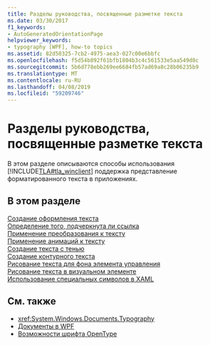 ```yaml
---
title: Разделы руководства, посвященные разметке текста
ms.date: 03/30/2017
f1_keywords:
- AutoGeneratedOrientationPage
helpviewer_keywords:
- typography [WPF], how-to topics
ms.assetid: 82d50325-7cb2-4975-aea3-027c00e6bbfc
ms.openlocfilehash: f5d54b892f61bfb1804b3c4c561533e5aa549d0c
ms.sourcegitcommit: 5b6d778ebb269ee6684fb57ad69a8c28b06235b9
ms.translationtype: MT
ms.contentlocale: ru-RU
ms.lasthandoff: 04/08/2019
ms.locfileid: "59209746"
---
```

# <a name="typography-how-to-topics"></a>Разделы руководства, посвященные разметке текста
В этом разделе описываются способы использования [!INCLUDE[TLA#tla_winclient](../../../../includes/tlasharptla-winclient-md.md)] поддержка представление форматированного текста в приложениях.  
  
## <a name="in-this-section"></a>В этом разделе  
 [Создание оформления текста](how-to-create-a-text-decoration.md)  
 [Определение того, подчеркнута ли ссылка](how-to-specify-whether-a-hyperlink-is-underlined.md)  
 [Применение преобразования к тексту](how-to-apply-transforms-to-text.md)  
 [Применение анимаций к тексту](how-to-apply-animations-to-text.md)  
 [Создание текста с тенью](how-to-create-text-with-a-shadow.md)  
 [Создание контурного текста](how-to-create-outlined-text.md)  
 [Рисование текста для фона элемента управления](how-to-draw-text-to-a-control-background.md)  
 [Рисование текста в визуальном элементе](how-to-draw-text-to-a-visual.md)  
 [Использование специальных символов в XAML](how-to-use-special-characters-in-xaml.md)  
  
## <a name="see-also"></a>См. также

- <xref:System.Windows.Documents.Typography>
- [Документы в WPF](documents-in-wpf.md)
- [Возможности шрифта OpenType](opentype-font-features.md)
